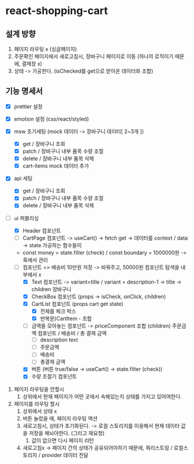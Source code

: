 # react-shopping-cart

## 설계 방향

1. 페이지 라우팅 x (싱글페이지)
2. 주문확인 페이지에서 새로고침시, 장바구니 페이지로 이동 (하나의 로직이기 때문에, 결제창 x)
3. 상태 -> 가공한다. (isChecked를 get으로 받아온 데이터와 조합)

## 기능 명세서

- [x] prettier 설정
- [x] emotion 설정 (css/react/styled)

- [x] msw 초기세팅 (mock 데이터 -> 장바구니 데이터[ 2~3개 ])

  - [x] get / 장바구니 조회
  - [x] patch / 장바구니 내부 품목 수량 조절
  - [x] delete / 장바구니 내부 품목 삭제
  - [x] cart-items mock 데이터 추가

- [x] api 세팅

  - [x] get / 장바구니 조회
  - [x] patch / 장바구니 내부 품목 수량 조절
  - [x] delete / 장바구니 내부 품목 삭제

- [ ] ui 퍼블리싱

  - [x] Header 컴포넌트
  - [ ] CartPage 컴포넌트 -> useCart() -> fetch get -> 데이터를 context / data -> state 가공하는 함수들이
  - const money = state.filter (check) / const boundary = 1000000원 -> 훅에서 관리
  - [ ] 컴포넌트 => 배송비 10만원 저장 -> 바꿔주고, 50000원 컴포넌트 탐색을 내부에서 x
    - [x] Text 컴포넌트 -> variant=title / variant = description-1 -> title -> children 장바구니
    - [x] CheckBox 컴포넌트 (props -> isCheck, onClick, children)
    - [x] CartList 컴포넌트 (props cart get state)
      - [x] 전체를 체크 박스
      - [x] 반복문)CartItem - 조합
    - [ ] 금액들 모아놓는 컴포넌트 -> priceComponent 조합 (children) 주문금액 컴포넌트 / 배송비 / 총 결제 금액
      - [ ] description text
      - [ ] 주문금액
      - [ ] 배송비
      - [ ] 총결제 금액
    - [x] 버튼 (버튼 true/false -> useCart() -> state.filter (check))
    - [x] 수량 조절기 컴포넌트

1. 페이지 라우팅을 안할시
   1. 상위에서 현재 페이지가 어떤 곳에서 속해있는지 상태를 가지고 있어여한다.
2. 페이지를 라우팅 할시
   1. 상위에서 상태 x
   2. 버튼 눌렀을 때, 페이지 라우팅 액션
   3. 새로고침시, 상태가 초기화된다. -> 로컬 스토리지를 이용해서 현재 데이터 값을 저장을 해놔야한다. (그리고 재요청)
      1. 값이 없으면 다시 페이지 리턴
   4. 새로고침x -> 페이지 간의 상태가 공유되어야하기 때문에, 쿼리스트링 / 로컬스토리지 / provider 데이터 전달
